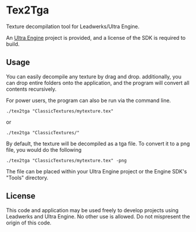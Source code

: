 # Tex2Tga
Texture decompilation tool for Leadwerks/Ultra Engine.

An [Ultra Engine](https://www.ultraengine.com) project is provided, and a license of the SDK is required to build.

## Usage
You can easily decompile any texture by drag and drop. additionally, you can drop entire folders onto the application, and the program will convert all contents recursively.

For power users, the program can also be run via the command line.
```
./tex2tga "ClassicTextures/mytexture.tex" 
```
or
```
./tex2tga "ClassicTextures/" 
```

By default, the texture will be decompiled as a tga file. To convert it to a png file, you would do the following
```
./tex2tga "ClassicTextures/mytexture.tex" -png
```

The file can be placed within your Ultra Engine project or the Engine SDK's "Tools" directory.

## License
This code and application may be used freely to develop projects using Leadwerks and Ultra Engine. No other use is allowed. Do not mispresent the origin of this code.